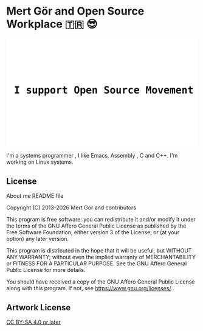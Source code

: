 # Mert Gör and Open Source Workplace 🇹🇷 😎

![Mert Gör](img/copyleft/opensource.png)

I'm a systems programmer , I like Emacs, Assembly , C and C++. I'm working on Linux systems.

## License

About me README file

Copyright (C) 2013-2026 Mert Gör and contributors

This program is free software: you can redistribute it and/or modify
it under the terms of the GNU Affero General Public License as published
by the Free Software Foundation, either version 3 of the License, or
(at your option) any later version.

This program is distributed in the hope that it will be useful,
but WITHOUT ANY WARRANTY; without even the implied warranty of
MERCHANTABILITY or FITNESS FOR A PARTICULAR PURPOSE.  See the
GNU Affero General Public License for more details.

You should have received a copy of the GNU Affero General Public License
along with this program.  If not, see <https://www.gnu.org/licenses/>.

## Artwork License

[CC BY-SA 4.0 or later](by-sa.markdown)





